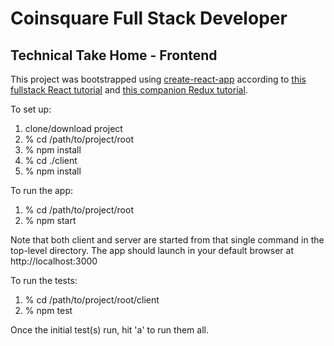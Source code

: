 # Coinsquare Full Stack Developer
## Technical Take Home  -  Frontend

This project was bootstrapped using [create-react-app](https://github.com/facebook/create-react-app) according 
to [this fullstack React tutorial](https://www.fullstackreact.com/articles/using-create-react-app-with-a-server/)
and [this companion Redux tutorial](https://www.fullstackreact.com/30-days-of-react/day-19/).

To set up:

1. clone/download project
1. % cd /path/to/project/root
1. % npm install
1. % cd ./client
1. % npm install

To run the app:

1. % cd /path/to/project/root
1. % npm start

Note that both client and server are started from that single
command in the top-level directory. The app should launch in your default
browser at http://localhost:3000

To run the tests:

1. % cd /path/to/project/root/client
1. % npm test

Once the initial test(s) run, hit 'a' to run them all.
